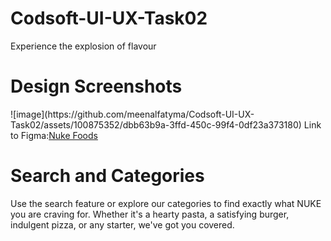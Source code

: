 # Codsoft-UI-UX-Task02
Experience the explosion of flavour
<h1>Design Screenshots</h1>
![image](https://github.com/meenalfatyma/Codsoft-UI-UX-Task02/assets/100875352/dbb63b9a-3ffd-450c-99f4-0df23a373180)
Link to Figma:<a href="https://www.figma.com/file/UIbivDgKr3jhLLNGiD3yvb/Nuke-Foods?type=design&t=DsuBdFzqdwbeoHiu-6" >Nuke Foods</a>

<h1>Search and Categories</h1>
Use the search feature or explore our categories to find exactly what NUKE you are craving for. Whether it's a hearty pasta, a satisfying burger, indulgent pizza,  or any starter, we've got you covered.
